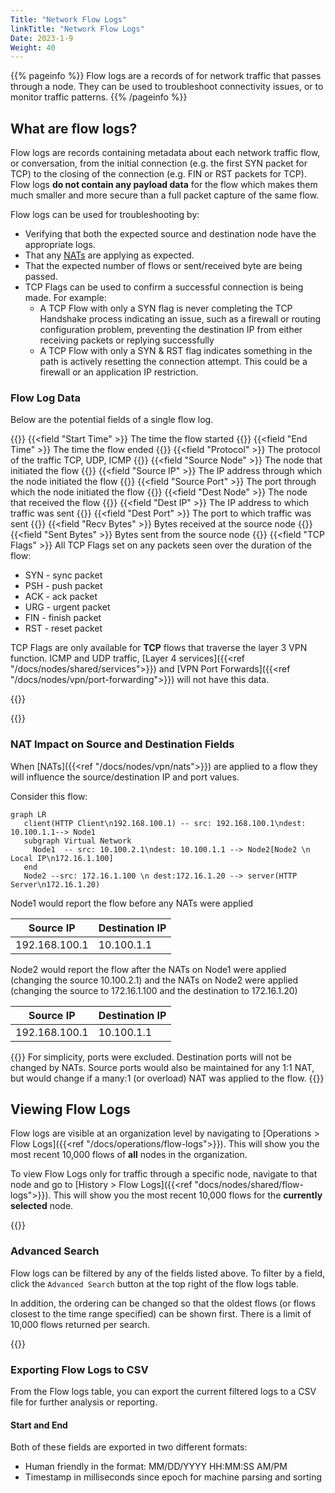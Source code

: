 ```yaml
---
Title: "Network Flow Logs" 
linkTitle: "Network Flow Logs"
Date: 2023-1-9
Weight: 40
---
```


{{% pageinfo %}}
Flow logs are a records of for network traffic that passes through a node. They can be used to troubleshoot connectivity issues, or to monitor traffic patterns. 
{{% /pageinfo %}}

## What are flow logs?
Flow logs are records containing metadata about each network traffic flow, or conversation, from the initial connection (e.g. the first SYN packet for TCP) to the closing of the connection (e.g. FIN or RST packets for TCP). Flow logs **do not contain any payload data** for the flow which makes them much smaller and more secure than a full packet capture of the same flow.

Flow logs can be used for troubleshooting by:
 - Verifying that both the expected source and destination node have the appropriate logs.
 - That any [NATs](#nat-impact-on-source-and-destination-fields) are applying as expected.
 - That the expected number of flows or sent/received byte are being passed. 
 - TCP Flags can be used to confirm a successful connection is being made. For example:
   - A TCP Flow with only a SYN flag is never completing the TCP Handshake process indicating an issue, such as a firewall or routing configuration problem, preventing the destination IP from either receiving packets or replying successfully
   - A TCP Flow with only a SYN & RST flag indicates something in the path is actively resetting the connection attempt. This could be a firewall or an application IP restriction.

### Flow Log Data
Below are the potential fields of a single flow log.

{{<fields>}}
{{<field "Start Time" >}}
The time the flow started
{{</field >}}
{{<field "End Time" >}}
The time the flow ended
{{</field >}}
{{<field "Protocol" >}}
The protocol of the traffic TCP, UDP, ICMP
{{</field >}}
{{<field "Source Node" >}}
The node that initiated the flow
{{</field >}}
{{<field "Source IP" >}}
The IP address through which the node initiated the flow
{{</field >}}
{{<field "Source Port" >}}
The port through which the node initiated the flow
{{</field >}}
{{<field "Dest Node" >}}
The node that received the flow
{{</field >}}
{{<field "Dest IP" >}}
The IP address to which traffic was sent
{{</field >}}
{{<field "Dest Port" >}}
The port to which traffic was sent
{{</field >}}
{{<field "Recv Bytes" >}}
Bytes received at the source node
{{</field >}}
{{<field "Sent Bytes" >}}
Bytes sent from the source node
{{</field >}}
{{<field "TCP Flags" >}}
All TCP Flags set on any packets seen over the duration of the flow:

- SYN - sync packet
- PSH - push packet
- ACK - ack packet
- URG - urgent packet
- FIN - finish packet
- RST - reset packet


TCP Flags are only available for **TCP** flows that traverse the layer 3 VPN function. ICMP and UDP traffic, [Layer 4 services]({{<ref "/docs/nodes/shared/services">}}) and [VPN Port Forwards]({{<ref "/docs/nodes/vpn/port-forwarding">}}) will not have this data.

{{</field >}}

{{</fields>}}

### NAT Impact on Source and Destination Fields
When [NATs]({{<ref "/docs/nodes/vpn/nats">}}) are applied to a flow they will influence the source/destination IP and port values.  

Consider this flow:
```mermaid
graph LR
   client(HTTP Client\n192.168.100.1) -- src: 192.168.100.1\ndest: 10.100.1.1--> Node1
   subgraph Virtual Network
     Node1  -- src: 10.100.2.1\ndest: 10.100.1.1 --> Node2[Node2 \n Local IP\n172.16.1.100] 
   end
   Node2 --src: 172.16.1.100 \n dest:172.16.1.20 --> server(HTTP Server\n172.16.1.20)
```

Node1 would report the flow before any NATs were applied


| Source IP | Destination IP |
|-----------|----------------|
| 192.168.100.1 | 10.100.1.1 |


Node2 would report the flow after the NATs on Node1 were applied (changing the source 10.100.2.1) and the NATs on Node2 were applied (changing the source to 172.16.1.100 and the destination to 172.16.1.20)

| Source IP | Destination IP |
|-----------|----------------|
| 192.168.100.1 | 10.100.1.1 | 

{{<alert color="info" title="Note:">}} For simplicity, ports were excluded. Destination ports will not be changed by NATs.  Source ports would also be maintained for any 1:1 NAT, but would change if a many:1 (or overload) NAT was applied to the flow. {{</alert>}}

## Viewing Flow Logs
Flow logs are visible at an organization level by navigating to [Operations > Flow Logs]({{<ref "/docs/operations/flow-logs">}}). This will show you the most recent 10,000 flows of **all** nodes in the organization.

To view Flow Logs only for traffic through a specific node, navigate to that node and go to [History > Flow Logs]({{<ref "docs/nodes/shared/flow-logs">}}). This will show you the most recent 10,000 flows for the **currently selected** node.

{{<tgimg src="flow-logs-node.png" caption="Example flow log table for a node" width="80%" alt="table showing flow log entries for a node">}}

### Advanced Search

Flow logs can be filtered by any of the fields listed above. To filter by a field, click the `Advanced Search` button at the top right of the flow logs table.

In addition, the ordering can be changed so that the oldest flows (or flows closest to the time range specified) can be shown first. There is a limit of 10,000 flows returned per search.

{{<tgimg src="advanced-search.png" width="80%" caption="Advanced Search dialog" alt="Dialog showing the various search filter parameters available in advanced search.">}}

### Exporting Flow Logs to CSV
From the Flow logs table, you can export the current filtered logs to a CSV file for further analysis or reporting.

#### Start and End 
Both of these fields are exported in two different formats:
* Human friendly in the format: MM/DD/YYYY HH:MM:SS AM/PM
* Timestamp in milliseconds since epoch for machine parsing and sorting
